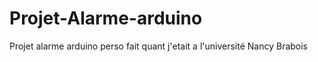 # Projet-Alarme-arduino
Projet alarme arduino perso fait quant j'etait a l'université Nancy Brabois 
